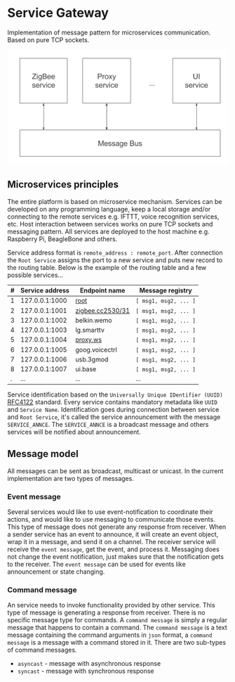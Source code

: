 # Service Gateway
Implementation of message pattern for microservices communication. Based on pure TCP sockets.

<p align="center">
  <img src="/resources/images/message-pattern.png">
</p>

## Microservices principles

The entire platform is based on microservice mechanism. Services can be developed on any programming language, keep a local storage and/or connecting to the remote services e.g. IFTTT,  voice recognition services, etc. Host interaction between services works on pure TCP sockets and messaging pattern. All services are deployed to the host machine e.g. Raspberry Pi, BeagleBone and others.

Service address format is `remote_address : remote_port`. After connection the `Root Service` assigns the port to a new service and puts new record to the routing table. Below is the example of the routing table and a few possible services...

| # | Service address | Endpoint name    | Message registry      |
|---|-----------------|------------------|-----------------------|
| 1 | 127.0.0.1:1000    | [root](https://github.com/bigsens-iot/bigsens-service-gateway/tree/master/lib/services/root-service) | `[ msg1, msg2, ... ]` |
| 2 | 127.0.0.1:1001    | [zigbee.cc2530/31](https://github.com/bigsens-iot/zigbee-service) | `[ msg1, msg2, ... ]` |
| 3 | 127.0.0.1:1002    | belkin.wemo      | `[ msg1, msg2, ... ]` |
| 4 | 127.0.0.1:1003    | lg.smarttv       | `[ msg1, msg2, ... ]` |
| 5 | 127.0.0.1:1004    | [proxy.ws](https://github.com/bigsens-iot/bigsens-service-gateway/tree/master/lib/services/websocket-proxy) | `[ msg1, msg2, ... ]` |
| 6 | 127.0.0.1:1005    | goog.voicectrl   | `[ msg1, msg2, ... ]` |
| 7 | 127.0.0.1:1006    | usb.3gmod        | `[ msg1, msg2, ... ]` |
| 8 | 127.0.0.1:1007    | ui.base          | `[ msg1, msg2, ... ]` |
| . | ...             | ...              | ...                   |

Service identification based on the `Universally Unique IDentifier (UUID)` [RFC4122](https://tools.ietf.org/html/rfc4122) standard. Every service contains mandatory metadata like `UUID` and `Service Name`. Identification goes during connection between service and `Root Service`, it's called the service announcement with the message `SERVICE_ANNCE`. The `SERVICE_ANNCE` is a broadcast message and others services will be notified about announcement.

## Message model

All messages can be sent as broadcast, multicast or unicast. In the current implementation are two types of messages.

### Event message
Several services would like to use event-notification to coordinate their actions, and would like to use messaging to communicate those events. This type of message does not generate any response from receiver. When a sender service has an event to announce, it will create an event object, wrap it in a message, and send it on a channel. The receiver service will receive the `event message`, get the event, and process it. Messaging does not change the event notification, just makes sure that the notification gets to the receiver. The `event message` can be used for events like announcement or state changing.

### Command message
An service needs to invoke functionality provided by other service. This type of message is generating a response from receiver. There is no specific message type for commands. A `command message` is simply a regular message that happens to contain a command. The `command message` is a text message containing the command arguments in `json` format, a `command message` is a message with a command stored in it. There are two sub-types of command messages.
* `asyncast` - message with asynchronous response
* `syncast` - message with synchronous response
